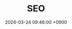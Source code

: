 ---
layout: post
title:  "SEO"
date:   2024-03-24 09:46:00 +0900
categories: 이론&nbsp;-&nbsp;웹
published: false
---